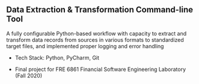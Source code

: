 ## Data Extraction & Transformation Command-line Tool

A fully configurable Python-based workflow with capacity to extract and transform data records from sources in various formats to standardized target files, and implemented proper logging and error handling

- Tech Stack: Python, PyCharm, Git

- Final project for FRE 6861 Financial Software Engineering Laboratory (Fall 2020)
